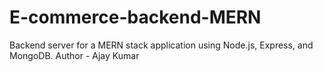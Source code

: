 # E-commerce-backend-MERN
Backend server for a MERN stack application using Node.js, Express, and MongoDB.
Author - Ajay Kumar
